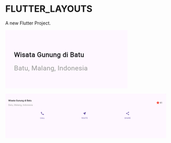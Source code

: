 # FLUTTER_LAYOUTS
 
 A new Flutter Project.

![screenshot praktikum 1](images/Gunung_Bromo.png)

![screenshot praktikum 2](images/Praktikum2.png)
